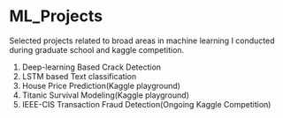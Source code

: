 # ML_Projects

Selected projects related to broad areas in machine learning I conducted during graduate school and kaggle competition.

1. Deep-learning Based Crack Detection
2. LSTM based Text classification
3. House Price Prediction(Kaggle playground)
4. Titanic Survival Modeling(Kaggle playground)
5. IEEE-CIS Transaction Fraud Detection(Ongoing Kaggle Competition)
